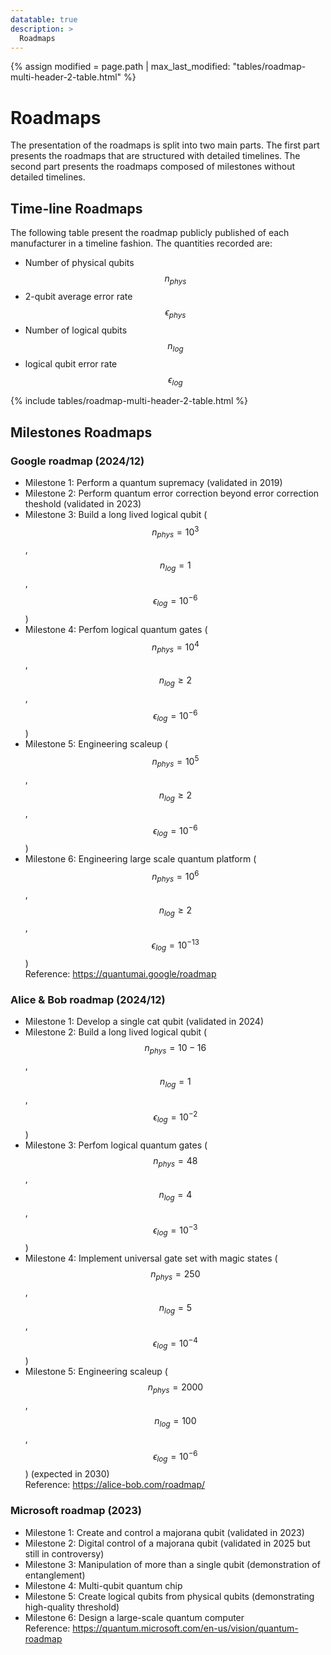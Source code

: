 ```yaml
---
datatable: true
description: >
  Roadmaps
---
```

{% assign modified = page.path | max_last_modified: "tables/roadmap-multi-header-2-table.html" %}

# Roadmaps

The presentation of the roadmaps is split into two main parts. The first part presents the roadmaps that are structured with detailed timelines. The second part presents the roadmaps composed of milestones without detailed timelines.

## Time-line Roadmaps

The following table present the roadmap publicly published of each manufacturer in a timeline fashion. The quantities recorded are:
- Number of physical qubits $$n_{phys}$$  
- 2-qubit average error rate $$\epsilon_{phys}$$  
- Number of logical qubits $$n_{log}$$  
- logical qubit error rate $$\epsilon_{log}$$  

{% include tables/roadmap-multi-header-2-table.html %}

<script type="text/javascript">
    $(document).ready(function() {
      $('.roadmap-multi-header-2-table').DataTable(
        {
          "bAutoWidth": true,
          "pageLength": 10,
          "drawCallback": function(settings){ 
            MathJax.Hub.Queue(["Typeset", MathJax.Hub]); 
          }
        } 
      );
    });
</script>

## Milestones Roadmaps

### Google roadmap (2024/12)

- Milestone 1: Perform a quantum supremacy (validated in 2019)
- Milestone 2: Perform quantum error correction beyond error correction theshold (validated in 2023)
- Milestone 3: Build a long lived logical qubit ($$n_{phys}=10^3$$, $$n_{log}=1$$, $$\epsilon_{log}=10^{-6}$$)
- Milestone 4: Perfom logical quantum gates ($$n_{phys}=10^4$$, $$n_{log} \ge 2$$, $$\epsilon_{log}=10^{-6}$$)
- Milestone 5: Engineering scaleup ($$n_{phys}=10^5$$, $$n_{log} \ge 2$$, $$\epsilon_{log}=10^{-6}$$)
- Milestone 6: Engineering large scale quantum platform ($$n_{phys}=10^6$$, $$n_{log} \ge 2$$, $$\epsilon_{log}=10^{-13}$$)  
Reference: <a href="https://quantumai.google/roadmap" target="_blank">https://quantumai.google/roadmap</a>

### Alice & Bob roadmap (2024/12)

- Milestone 1: Develop a single cat qubit (validated in 2024)
- Milestone 2: Build a long lived logical qubit ($$n_{phys}=10-16$$, $$n_{log}=1$$, $$\epsilon_{log}=10^{-2}$$)
- Milestone 3: Perfom logical quantum gates ($$n_{phys}=48$$, $$n_{log}=4$$, $$\epsilon_{log}=10^{-3}$$)
- Milestone 4: Implement universal gate set with magic states ($$n_{phys}=250$$, $$n_{log} = 5$$, $$\epsilon_{log}=10^{-4}$$)
- Milestone 5: Engineering scaleup ($$n_{phys}=2000$$, $$n_{log} = 100$$, $$\epsilon_{log}=10^{-6}$$) (expected in 2030)  
Reference: <a href="https://alice-bob.com/roadmap/" target="_blank">https://alice-bob.com/roadmap/</a>

### Microsoft roadmap (2023)

- Milestone 1: Create and control a majorana qubit (validated in 2023)
- Milestone 2: Digital control of a majorana qubit (validated in 2025 but still in controversy)
- Milestone 3: Manipulation of more than a single qubit (demonstration of entanglement)
- Milestone 4: Multi-qubit quantum chip
- Milestone 5: Create logical qubits from physical qubits (demonstrating high-quality threshold)
- Milestone 6: Design a large-scale quantum computer  
Reference: <a href="https://quantum.microsoft.com/en-us/vision/quantum-roadmap" target="_blank">https://quantum.microsoft.com/en-us/vision/quantum-roadmap</a>
